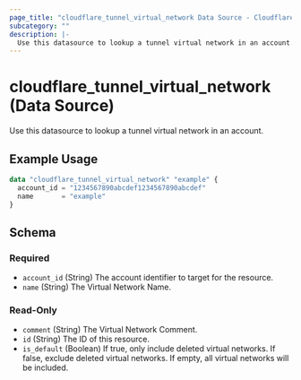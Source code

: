 ```yaml
---
page_title: "cloudflare_tunnel_virtual_network Data Source - Cloudflare"
subcategory: ""
description: |-
  Use this datasource to lookup a tunnel virtual network in an account.
---
```


# cloudflare_tunnel_virtual_network (Data Source)

Use this datasource to lookup a tunnel virtual network in an account.

## Example Usage

```terraform
data "cloudflare_tunnel_virtual_network" "example" {
  account_id = "1234567890abcdef1234567890abcdef"
  name       = "example"
}
```

<!-- schema generated by tfplugindocs -->
## Schema

### Required

- `account_id` (String) The account identifier to target for the resource.
- `name` (String) The Virtual Network Name.

### Read-Only

- `comment` (String) The Virtual Network Comment.
- `id` (String) The ID of this resource.
- `is_default` (Boolean) If true, only include deleted virtual networks. If false, exclude deleted virtual networks. If empty, all virtual networks will be included.


